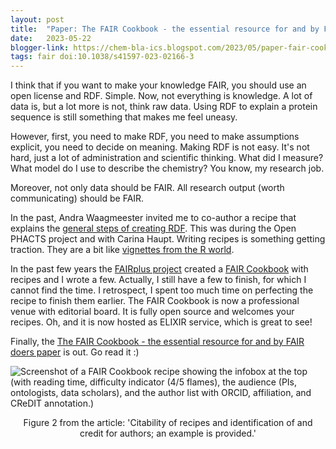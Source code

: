 ```yaml
---
layout: post
title:  "Paper: The FAIR Cookbook - the essential resource for and by FAIR doers"
date:   2023-05-22
blogger-link: https://chem-bla-ics.blogspot.com/2023/05/paper-fair-cookbook-essential-resource.html
tags: fair doi:10.1038/s41597-023-02166-3
---
```


I think that if you want to make your knowledge FAIR, you should use an open license and RDF. Simple. Now, not everything is knowledge.
A lot of data is, but a lot more is not, think raw data. Using RDF to explain a protein sequence is still something that makes me feel uneasy.

However, first, you need to make RDF, you need to make assumptions explicit, you need to decide on meaning. Making RDF is not easy.
It's not hard, just a lot of administration and scientific thinking. What did I measure? What model do I use to describe the chemistry?
You know, my research job.

Moreover, not only data should be FAIR. All research output (worth communicating) should be FAIR.

In the past, Andra Waagmeester invited me to co-author a recipe that explains the
[general steps of creating RDF](http://www.openphacts.org/specs/2013/WD-rdfguide-20131007/). This was during the Open PHACTS project and with Carina Haupt.
Writing recipes is something getting traction. They are a bit like [vignettes from the R world](https://r-pkgs.org/vignettes.html).

In the past few years the [FAIRplus project](https://cordis.europa.eu/project/id/802750) created a
[FAIR Cookbook](https://faircookbook.elixir-europe.org/) with recipes and I wrote a few. Actually, I still have a few to finish,
for which I cannot find the time. I retrospect, I spent too much time on perfecting the recipe to finish them earlier. The FAIR Cookbook
is now a professional venue with editorial board. It is fully open source and welcomes your recipes. Oh, and it is now hosted as ELIXIR service,
which is great to see!

Finally, the [The FAIR Cookbook - the essential resource for and by FAIR doers paper](https://doi.org/10.1038/s41597-023-02166-3)
is out. Go read it :)

![Screenshot of a FAIR Cookbook recipe showing the infobox at the top (with reading time, difficulty indicator (4/5 flames), the audience (PIs, ontologists, data scholars), and the author list with ORCID, affiliation, and CReDIT annotation.)](
  https://media.springernature.com/full/springer-static/image/art%3A10.1038%2Fs41597-023-02166-3/MediaObjects/41597_2023_2166_Fig2_HTML.png?as=webp
)
<center>
Figure 2 from the article: 'Citability of recipes and identification of and credit for authors; an example is provided.'
</center>
